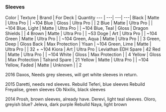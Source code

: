 ### Sleeves
Color | Texture | Brand | For Deck | Quantity
--- | ---| ---| ---|
Black | Matte | Ultra Pro | | ~104
Blue | Gloss | Ultra Pro | | 2
Blue | Matte | Ultra Pro | | ~104
Blue, Light | Matte | Ultra Pro | | ~104
Blue, Teal | Gloss | Dragon Shields | | 4
Brown | Matte | Ultra Pro | | ~53
Doge | Art | Ultra Pro | | ~104
Green | Matte | Ultra Pro | | ~104
Green, Aqua | Matte | Ultra Pro | | 3
Green, Deep | Gloss Back | Max Protection | Yisan | ~104
Green, Lime | Matte | Ultra Pro | | 32 + ~104
Kiora | Art | Ultra Pro | Leviathan EDH Spare | 42
Red | Matte | Ultra Pro | | ~104
White | Gloss | Max Protection | | 4
Yellow | Gloss | Max Protection | Talrand Spare | 21 
Yellow | Matte | Ultra Pro | | ~104
Yellow, Faded | Matte | Unknown | | 2

2016
Daxos, Needs grey sleeves, will get white sleeves in return.

2015
Daretti, needs red sleeves.
Rebuild Teferi, blue sleeves
Rebuild Freyalise, green sleeves
Ob Nixilis, black sleeves

2014
Prosh, brown sleeves, already have.
Derevi, light teal sleeves.
Oloro, greyish blue?
Jeleva, dark purple
Rebuild Naya, light brown
